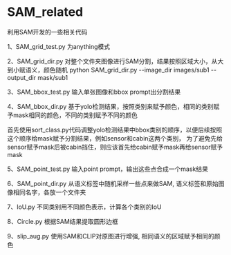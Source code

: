 # SAM_related
利用SAM开发的一些相关代码

1、SAM_grid_test.py 为anything模式

2、SAM_grid_dir.py 对整个文件夹图像进行SAM分割，结果按照区域大小，从大到小赋语义，颜色随机
python SAM_grid_dir.py --image_dir images/sub1 --output_dir mask/sub1

3、SAM_bbox_test.py 输入单张图像和bbox prompt出分割结果

4、SAM_bbox_dir.py 基于yolo检测结果，按照类别来赋予颜色，相同的类别赋予mask相同的颜色，不同的类别赋予不同的颜色

首先使用sort_class.py代码调整yolo检测结果中bbox类别的顺序，以便后续按照这个顺序给mask赋予分割结果，例如sensor和cabin这两个类别，
为了避免先给sensor赋予mask后被cabin挡住，则应该首先给cabin赋予mask再给sensor赋予mask

5、SAM_point_test.py 输入point prompt，输出这些点合成一个mask结果

6、SAM_point_dir.py 从语义标签中随机采样一些点来做SAM, 语义标签和原始图像相同名字，各放一个文件夹

7、IoU.py 不同类别用不同颜色表示，计算各个类别的IoU

8、Circle.py 根据SAM结果提取圆形边框

9、slip_aug.py 使用SAM和CLIP对原图进行增强, 相同语义的区域赋予相同的颜色
